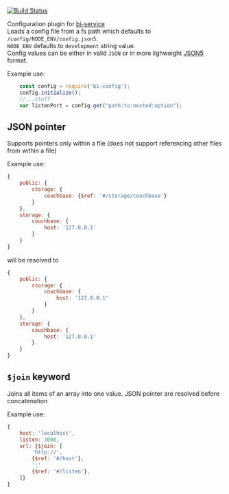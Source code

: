 [![Build Status](https://travis-ci.org/fogine/bi-config.svg?branch=master)](https://travis-ci.org/fogine/bi-config)  

Configuration plugin for [bi-service]()  
Loads a config file from a fs path which defaults to `/config/NODE_ENV/config.json5`.  
`NODE_ENV` defaults to `development` string value.  
Config values can be either in valid `JSON` or in more lighweight [JSON5](https://github.com/json5/json5) format.

Example use:
```js
    const config = require('bi-config');
    config.initialize();
    //...stuff
    var listenPort = config.get("path:to:nested:option");
```

## JSON pointer

Supports pointers only within a file (does not support referencing other files from within a file)

Example use:

```javascript
{
    public: {
        storage: {
            couchbase: {$ref: '#/storage/couchbase'}
        }
    },
    storage: {
        couchbase: {
            host: '127.0.0.1'
        }
    }
}
```

will be resolved to

```javascript
{
    public: {
        storage: {
            couchbase: {
                host: '127.0.0.1'
            }
        }
    },
    storage: {
        couchbase: {
            host: '127.0.0.1'
        }
    }
}

```

## `$join` keyword

Joins all items of an array into one value. JSON pointer are resolved before concatenation

Example use: 
```javascript
{
    host: 'localhost',
    listen: 3000,
    url: {$join: [
        'http://',
        {$ref: '#/host'},
        ':'
        {$ref: '#/listen'},
    ]}
}

```
